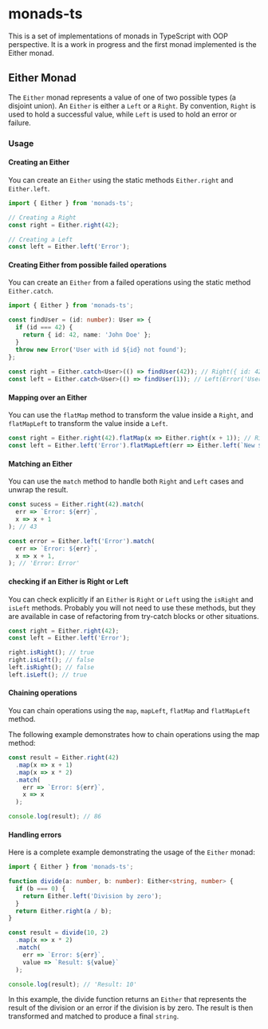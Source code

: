 # monads-ts

This is a set of implementations of monads in TypeScript with OOP perspective.
It is a work in progress and the first monad implemented is the Either monad.

## Either Monad
The `Either` monad represents a value of one of two possible types (a disjoint union).
An `Either` is either a `Left` or a `Right`. 
By convention, `Right` is used to hold a successful value, 
while `Left` is used to hold an error or failure.

### Usage
#### Creating an Either

You can create an `Either` using the static methods `Either.right` and `Either.left`.
```typescript
import { Either } from 'monads-ts';

// Creating a Right
const right = Either.right(42);

// Creating a Left
const left = Either.left('Error');
```

#### Creating Either from possible failed operations

You can create an `Either` from a failed operations using the static method `Either.catch`.
```typescript
import { Either } from 'monads-ts';

const findUser = (id: number): User => {
  if (id === 42) {
    return { id: 42, name: 'John Doe' };
  }
  throw new Error('User with id ${id} not found');
};
  
const right = Either.catch<User>(() => findUser(42)); // Right({ id: 42, name: 'John Doe' })
const left = Either.catch<User>(() => findUser(1)); // Left(Error('User with id 1 not found'))
```

#### Mapping over an Either

You can use the `flatMap` method to transform the value inside a `Right`, and `flatMapLeft` to transform the value inside a `Left`.

```typescript
const right = Either.right(42).flatMap(x => Either.right(x + 1)); // Right(43)
const left = Either.left('Error').flatMapLeft(err => Either.left(`New ${err}`)); // Left('New Error')
```

#### Matching an Either

You can use the `match` method to handle both `Right` and `Left` cases and unwrap the result.

```typescript
const sucess = Either.right(42).match(
  err => `Error: ${err}`,
  x => x + 1
); // 43

const error = Either.left('Error').match(
  err => `Error: ${err}`,
  x => x + 1,
); // 'Error: Error'
```

#### checking if an Either is Right or Left
You can check explicitly if an `Either` is `Right` or `Left` using the `isRight` and `isLeft` methods.
Probably you will not need to use these methods, but they are available
in case of refactoring from try-catch blocks or other situations.

```typescript
const right = Either.right(42);
const left = Either.left('Error');

right.isRight(); // true
right.isLeft(); // false
left.isRight(); // false
left.isLeft(); // true
```

#### Chaining operations

You can chain operations using the `map`, `mapLeft`, `flatMap` and `flatMapLeft` method.

The following example demonstrates how to chain operations using the map method:

```typescript
const result = Either.right(42)
  .map(x => x + 1)
  .map(x => x * 2)
  .match(
    err => `Error: ${err}`,
    x => x
  );

console.log(result); // 86
```


#### Handling errors

Here is a complete example demonstrating the usage of the `Either` monad:

```typescript
import { Either } from 'monads-ts';

function divide(a: number, b: number): Either<string, number> {
  if (b === 0) {
    return Either.left('Division by zero');
  }
  return Either.right(a / b);
}

const result = divide(10, 2)
  .map(x => x * 2)
  .match(
    err => `Error: ${err}`,
    value => `Result: ${value}`
  );

console.log(result); // 'Result: 10'
```
In this example, the divide function returns an `Either` that represents the result of the division or an error if the division is by zero. The result is then transformed and matched to produce a final `string`.

